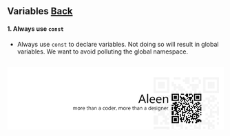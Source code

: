 ## Variables [**Back**](./../README.md)

#### 1. Always use `const`

- Always use `const` to declare variables. Not doing so will result in global variables. We want to avoid polluting the global namespace.

```js

```

<a href="http://aleen42.github.io/" target="_blank" ><img src="./../pic/tail.gif"></a>